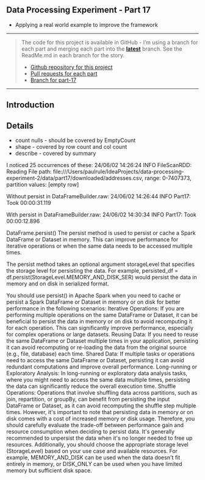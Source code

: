 Data Processing Experiment - Part 17
---
- Applying a real world example to improve the framework

---

> The code for this project is available in GitHub - I’m using a branch for each part and merging each part into the **[latest](https://github.com/prule/data-processing-experiment/tree/latest)** branch. See the ReadMe.md in each branch for the story.
>
> - [Github repository for this project](https://github.com/prule/data-processing-experiment/)
> - [Pull requests for each part](https://github.com/prule/data-processing-experiment/pulls?q=is%3Apr+is%3Aclosed)
> - [Branch for part-17](https://github.com/prule/data-processing-experiment/tree/part-17)

---

## Introduction



## Details

- count nulls - should be covered by EmptyCount
- shape - covered by row count and col count
- describe - covered by summary

I noticed 25 occurrences of these:
24/06/02 14:26:24 INFO FileScanRDD: Reading File path: file:///Users/paulrule/IdeaProjects/data-processing-experiment-2/data/part17/downloaded/addresses.csv, range: 0-7407373, partition values: [empty row]

Without persist in DataFrameBuilder.raw:
24/06/02 14:26:44 INFO Part17: Took 00:00:31.119

With persist in DataFrameBuilder.raw:
24/06/02 14:30:34 INFO Part17: Took 00:00:12.896

DataFrame.persist() The persist method is used to persist or cache a Spark DataFrame or Dataset in memory. This can improve performance for iterative operations or when the same data needs to be accessed multiple times.

The persist method takes an optional argument storageLevel that specifies the storage level for persisting the data. For example, persisted_df = df.persist(StorageLevel.MEMORY_AND_DISK_SER) would persist the data in memory and on disk in serialized format.

You should use persist() in Apache Spark when you need to cache or persist a Spark DataFrame or Dataset in memory or on disk for better performance in the following scenarios:
Iterative Operations: If you are performing multiple operations on the same DataFrame or Dataset, it can be beneficial to persist the data in memory or on disk to avoid recomputing it for each operation. This can significantly improve performance, especially for complex operations or large datasets.
Reusing Data: If you need to reuse the same DataFrame or Dataset multiple times in your application, persisting it can avoid recomputing or re-loading the data from the original source (e.g., file, database) each time.
Shared Data: If multiple tasks or operations need to access the same DataFrame or Dataset, persisting it can avoid redundant computations and improve overall performance.
Long-running or Exploratory Analysis: In long-running or exploratory data analysis tasks, where you might need to access the same data multiple times, persisting the data can significantly reduce the overall execution time.
Shuffle Operations: Operations that involve shuffling data across partitions, such as join, repartition, or groupBy, can benefit from persisting the input DataFrame or Dataset, as it can avoid recomputing the shuffle step multiple times.
However, it's important to note that persisting data in memory or on disk comes with a cost of increased memory or disk usage. Therefore, you should carefully evaluate the trade-off between performance gain and resource consumption when deciding to persist data. It's generally recommended to unpersist the data when it's no longer needed to free up resources.
Additionally, you should choose the appropriate storage level (StorageLevel) based on your use case and available resources. For example, MEMORY_AND_DISK can be used when the data doesn't fit entirely in memory, or DISK_ONLY can be used when you have limited memory but sufficient disk space.

